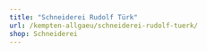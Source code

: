 ```yaml
---
title: "Schneiderei Rudolf Türk"
url: /kempten-allgaeu/schneiderei-rudolf-tuerk/
shop: Schneiderei
---
```

